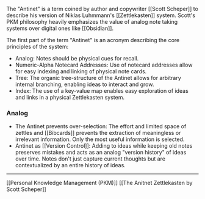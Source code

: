 The "Antinet" is a term coined by author and copywriter [[Scott Scheper]] to describe his version of Niklas Luhmmann's [[Zettlekasten]] system. Scott's PKM philosophy heavily emphasizes the value of analog note taking systems over digital ones like [[Obsidian]]. 

The first part of the term "Antinet" is an acronym describing the core principles of the system:
- Analog: Notes should be physical cues for recall.
- Numeric-Alpha Notecard Addresses: Use of notecard addresses allow for easy indexing and linking of physical note cards.
- Tree: The organic tree-structure of the Antinet allows for arbitrary internal branching, enabling ideas to interact and grow. 
- Index: The use of a key-value map enables easy exploration of ideas and links in a physical Zettlekasten system.

### Analog
- The Antinet prevents over-selection: The effort and limited space of zettles and [[Bibcards]] prevents the extraction of meaningless or irrelevant information. Only the most useful information is selected.
- Antinet as [[Version Control]]: Adding to ideas while keeping old notes preserves mistakes and acts as an analog "version history" of ideas over time. Notes don't just capture current thoughts but are contextualized by an entire history of ideas.

---

[[Personal Knowledge Management (PKM)]]
[[The Anitnet Zettlekasten by Scott Scheper]]